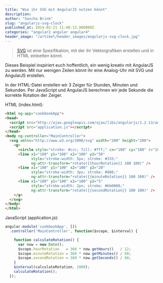 ```yaml
---
title: "Wie ihr SVG mit AngularJS nutzen könnt"
description:
author: "Sascha Brink"
slug: "angularjs-svg-clock"
published_at: 2014-02-21 11:48:13.000000Z
categories: "angular2 angular angular4"
header_image: "/artikel/header_images/angularjs-svg-clock.jpg"
---
```


> [SVG](http://en.wikipedia.org/wiki/Scalable_Vector_Graphics) ist eine Spezifikation, mit der ihr Vektorgrafiken erstellen und in HTML einbetten könnt.

Dieses Beispiel inspiriert euch hoffentlich, ein wenig kreativ mit AngularJS zu werden. Mit nur wenigen Zeilen könnt ihr eine Analog-Uhr mit SVG und AngularJS erstellen.

In der HTML-Datei erstellen wir 3 Zeiger für Stunden, Minuten und Sekunden. Per JavaScript und AngularJS berechnen wir jede Sekunde die korrekte Rotation der Zeiger.

HTML (index.html):

```html
<html ng-app="cookbookApp">
<head>
  <script src="http://ajax.googleapis.com/ajax/libs/angularjs/1.2.13/angular.js"></script>
  <script src="application.js"></script>
</head>
<body ng-controller="MainController">
  <svg xmlns="http://www.w3.org/2000/svg" width="200" height="200">
    <g>
      <circle style="stroke: #ccc; fill: #fff;" cx="100" cy="100" r="100"/>
      <line x1="100" y1="100" x2="100" y2="50"
            style="stroke-width: 5px; stroke: #333;"
            ng-attr-transform="rotate({{hourRotation}} 100 100)" />
      <line x1="100" y1="100" x2="100" y2="20"
            style="stroke-width: 3px; stroke: #888;"
            ng-attr-transform="rotate({{minuteRotation}} 100 100)" />
      <line x1="100" y1="100" x2="100" y2="5"
            style="stroke-width: 2px; stroke: #bb0000;"
            ng-attr-transform="rotate({{secondRotation}} 100 100)" />
    </g>
  </svg>
</body>
</html>
```


JavaScript (application.js):

```javascript
angular.module('cookbookApp', [])
  .controller('MainController', function($scope, $interval) {

    function calculateRotation() {
      var now = new Date();
      $scope.hourRotation   = 360 * now.getHours()   / 12;
      $scope.minuteRotation = 360 * now.getMinutes() / 60;
      $scope.secondRotation = 360 * now.getSeconds() / 60;
    }
    $interval(calculateRotation, 1000);
    calculateRotation();
  });
```
